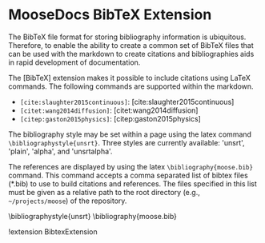 # MooseDocs BibTeX Extension

The BibTeX file format for storing bibliography information is ubiquitous. Therefore, to enable the
ability to create a common set of BibTeX files that can be used with the markdown to create
citations and bibliographies aids in rapid development of documentation.

The [BibTeX] extension makes it possible to include citations using LaTeX commands. The following commands are supported within the markdown.

* `[cite:slaughter2015continuous]`: [cite:slaughter2015continuous]
* `[citet:wang2014diffusion]`: [citet:wang2014diffusion]
* `[citep:gaston2015physics]`: [citep:gaston2015physics]

The bibliography style may be set within a page using the latex command
`\bibliographystyle{unsrt}`. Three styles are currently available: 'unsrt', 'plain', 'alpha', and 'unsrtalpha'.

The references are displayed by using the latex `\bibliography{moose.bib}` command. This command accepts a comma separated list of bibtex files (*.bib) to use to build citations and references. The files specified in this list must be given as a relative path to the root directory (e.g., `~/projects/moose`) of the repository.

\bibliographystyle{unsrt}
\bibliography{moose.bib}

!extension BibtexExtension
